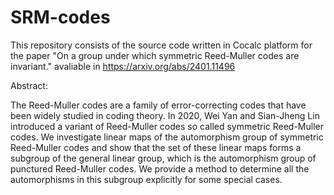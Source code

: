 # SRM-codes

This repository consists of the source code written in Cocalc platform for the paper "On a group under which symmetric Reed-Muller codes are
invariant." avaliable in https://arxiv.org/abs/2401.11496

Abstract:

The Reed-Muller codes are a family of error-correcting codes that have been widely studied in coding theory. In 2020, Wei Yan and Sian-Jheng Lin introduced a variant of Reed-Muller codes so called symmetric Reed-Muller codes. We investigate linear maps of the automorphism group of symmetric Reed-Muller codes and show that the set of these linear maps forms a subgroup of the general linear group, which is the automorphism group of punctured Reed-Muller codes. We provide a method to determine all the automorphisms in this subgroup explicitly for some special cases. 
